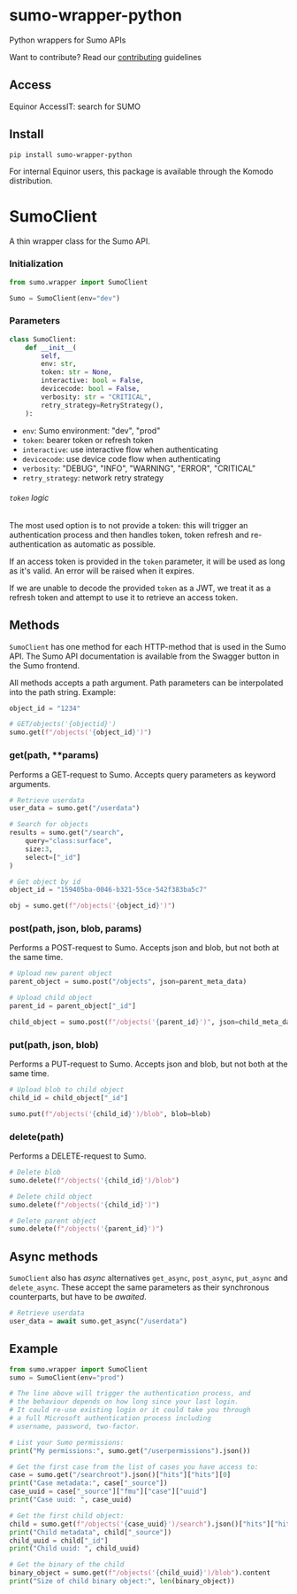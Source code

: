 # sumo-wrapper-python

Python wrappers for Sumo APIs

Want to contribute? Read our [contributing](./CONTRIBUTING.md) guidelines

## Access

Equinor AccessIT: search for SUMO

## Install

    pip install sumo-wrapper-python

For internal Equinor users, this package is available through the Komodo
distribution.

# SumoClient

A thin wrapper class for the Sumo API.

### Initialization

```python
from sumo.wrapper import SumoClient

Sumo = SumoClient(env="dev")
```

### Parameters

```python
class SumoClient:
    def __init__(
        self,
        env: str,
        token: str = None,
        interactive: bool = False,
        devicecode: bool = False,
        verbosity: str = "CRITICAL",
        retry_strategy=RetryStrategy(),
    ):
```

- `env`: Sumo environment: "dev", "prod"
- `token`: bearer token or refresh token
- `interactive`: use interactive flow when authenticating
- `devicecode`: use device code flow when authenticating
- `verbosity`: "DEBUG", "INFO", "WARNING", "ERROR", "CRITICAL"
- `retry_strategy`: network retry strategy

###### `token` logic

The most used option is to not provide a token: this will trigger 
an authentication process and then handles token, token refresh and
re-authentication as automatic as possible.

If an access token is provided in the `token` parameter, it will be used as long
as it's valid. An error will be raised when it expires.

If we are unable to decode the provided `token` as a JWT, we treat it as a
refresh token and attempt to use it to retrieve an access token.


## Methods

`SumoClient` has one method for each HTTP-method that is used in the Sumo
API. The Sumo API documentation is available from the Swagger button in the Sumo frontend. 

All methods accepts a path argument. Path parameters can be interpolated into
the path string. Example:

```python
object_id = "1234"

# GET/objects('{objectid}')
sumo.get(f"/objects('{object_id}')")
```

### get(path, \*\*params)

Performs a GET-request to Sumo. Accepts query parameters as keyword
arguments.

```python
# Retrieve userdata
user_data = sumo.get("/userdata")

# Search for objects
results = sumo.get("/search",
    query="class:surface",
    size:3,
    select=["_id"]
)

# Get object by id
object_id = "159405ba-0046-b321-55ce-542f383ba5c7"

obj = sumo.get(f"/objects('{object_id}')")
```

### post(path, json, blob, params)

Performs a POST-request to Sumo. Accepts json and blob, but not both at the
same time.

```python
# Upload new parent object
parent_object = sumo.post("/objects", json=parent_meta_data)

# Upload child object
parent_id = parent_object["_id"]

child_object = sumo.post(f"/objects('{parent_id}')", json=child_meta_data)
```

### put(path, json, blob)

Performs a PUT-request to Sumo. Accepts json and blob, but not both at the
same time.

```python
# Upload blob to child object
child_id = child_object["_id"]

sumo.put(f"/objects('{child_id}')/blob", blob=blob)
```

### delete(path)

Performs a DELETE-request to Sumo.

```python
# Delete blob
sumo.delete(f"/objects('{child_id}')/blob")

# Delete child object
sumo.delete(f"/objects('{child_id}')")

# Delete parent object
sumo.delete(f"/objects('{parent_id}')")
```

## Async methods

`SumoClient` also has *async* alternatives `get_async`, `post_async`, `put_async` and `delete_async`.
These accept the same parameters as their synchronous counterparts, but have to be *awaited*.

```python
# Retrieve userdata
user_data = await sumo.get_async("/userdata")
```

## Example

```python
from sumo.wrapper import SumoClient
sumo = SumoClient(env="prod")

# The line above will trigger the authentication process, and 
# the behaviour depends on how long since your last login. 
# It could re-use existing login or it could take you through 
# a full Microsoft authentication process including  
# username, password, two-factor. 

# List your Sumo permissions:
print("My permissions:", sumo.get("/userpermissions").json())

# Get the first case from the list of cases you have access to:
case = sumo.get("/searchroot").json()["hits"]["hits"][0]
print("Case metadata:", case["_source"])
case_uuid = case["_source"]["fmu"]["case"]["uuid"]
print("Case uuid: ", case_uuid)

# Get the first child object:
child = sumo.get(f"/objects('{case_uuid}')/search").json()["hits"]["hits"][0]
print("Child metadata", child["_source"])
child_uuid = child["_id"]
print("Child uuid: ", child_uuid)

# Get the binary of the child
binary_object = sumo.get(f"/objects('{child_uuid}')/blob").content
print("Size of child binary object:", len(binary_object))
```
